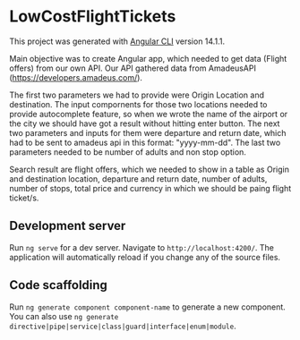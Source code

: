 # LowCostFlightTickets

This project was generated with [Angular CLI](https://github.com/angular/angular-cli) version 14.1.1.

Main objective was to create Angular app, which needed to get data (Flight offers) from our own API.
Our API gathered data from AmadeusAPI (https://developers.amadeus.com/).

The first two parameters we had to provide were Origin Location and destination. The input compornents for those two locations needed to provide autocomplete feature, so when we wrote the name of the airport or the city we should have got a result without hitting enter button. The next two parameters and inputs for them were departure and return date, which had to be sent to amadeus api in this format: "yyyy-mm-dd". The last two parameters needed to be number of adults and non stop option.

Search result are flight offers, which we needed to show in a table as Origin and destination location, departure and return date, number of adults, number of stops, total price and currency in which we should be paing flight ticket/s. 


## Development server

Run `ng serve` for a dev server. Navigate to `http://localhost:4200/`. The application will automatically reload if you change any of the source files.

## Code scaffolding

Run `ng generate component component-name` to generate a new component. You can also use `ng generate directive|pipe|service|class|guard|interface|enum|module`.
